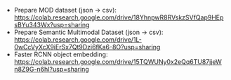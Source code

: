 - Prepare MOD dataset (json -> csv): https://colab.research.google.com/drive/18YhnpwR8RVskzSVfQap9HEpsBYu343Wx?usp=sharing
- Prepare Semantic Multimodal Dataset (json -> csv): https://colab.research.google.com/drive/1L-0wCcVyXcX9iErSx7Qt9Dzi6fKa6-8O?usp=sharing
- Faster RCNN object embedding: https://colab.research.google.com/drive/15TQWUNy0x2eQq6TU87jjeWn8Z9G-n6hI?usp=sharing
